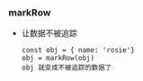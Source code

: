

### markRow

* 让数据不被追踪

  ```
  const obj = { name: 'rosie'}
  obj = markRow(obj)
  obj 就变成不被追踪的数据了
  ```

  